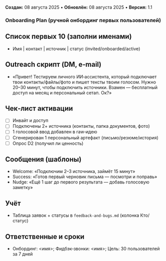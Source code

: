 **Создан:** 08 августа 2025 • **Обновлён:** 08 августа 2025 • **Версия:** 1.1

### Onboarding Plan (ручной онбординг первых пользователей)

## Список первых 10 (заполни именами)
- Имя | контакт | источник | статус (invited/onboarded/active)

## Outreach скрипт (DM, e‑mail)
- «Привет! Тестируем личного ИИ‑ассистента, который подключает твои контакты/файлы/фото и пишет тексты твоим голосом. Нужно 20–30 минут, чтобы подключить источники. Взамен — бесплатный доступ на месяц и персональный сетап. Ок?»

## Чек‑лист активации
- [ ] Инвайт и доступ
- [ ] Подключены 2+ источника (контакты, папка документов, фото)
- [ ] 1 голосовой ввод добавлен в raw‑идею
- [ ] Сгенерирован 1 персональный артефакт (письмо/резюме/история)
- [ ] Опрос D2 (получил ли ценность)

## Сообщения (шаблоны)
- Welcome: «Подключим 2–3 источника, займёт 15 минут»
- Success: «Готов первый черновик письма — посмотри и поправь»
- Nudge: «Ещё 1 шаг до первого результата — добавь голосовую заметку»

## Учёт
- Таблица заявок + статусы в `feedback-and-bugs.md` (колонка Кто/статус)

## Ответственные и сроки
- Онбординг: <имя>; Фидбэк‑звонки: <имя>; Цель: 30 пользователей за 7 дней
